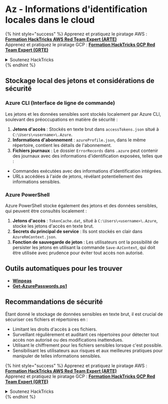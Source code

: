 # Az - Informations d'identification locales dans le cloud

{% hint style="success" %}
Apprenez et pratiquez le piratage AWS :<img src="/.gitbook/assets/image.png" alt="" data-size="line">[**Formation HackTricks AWS Red Team Expert (ARTE)**](https://training.hacktricks.xyz/courses/arte)<img src="/.gitbook/assets/image.png" alt="" data-size="line">\
Apprenez et pratiquez le piratage GCP : <img src="/.gitbook/assets/image (2).png" alt="" data-size="line">[**Formation HackTricks GCP Red Team Expert (GRTE)**<img src="/.gitbook/assets/image (2).png" alt="" data-size="line">](https://training.hacktricks.xyz/courses/grte)

<details>

<summary>Soutenez HackTricks</summary>

* Consultez les [**plans d'abonnement**](https://github.com/sponsors/carlospolop)!
* **Rejoignez le** 💬 [**groupe Discord**](https://discord.gg/hRep4RUj7f) ou le [**groupe Telegram**](https://t.me/peass) ou **suivez-nous** sur **Twitter** 🐦 [**@hacktricks\_live**](https://twitter.com/hacktricks\_live)**.**
* **Partagez des astuces de piratage en soumettant des PR aux** [**HackTricks**](https://github.com/carlospolop/hacktricks) et [**HackTricks Cloud**](https://github.com/carlospolop/hacktricks-cloud) dépôts GitHub.

</details>
{% endhint %}

## Stockage local des jetons et considérations de sécurité

### Azure CLI (Interface de ligne de commande)

Les jetons et les données sensibles sont stockés localement par Azure CLI, soulevant des préoccupations en matière de sécurité :

1. **Jetons d'accès** : Stockés en texte brut dans `accessTokens.json` situé à `C:\Users\<username>\.Azure`.
2. **Informations d'abonnement** : `azureProfile.json`, dans le même répertoire, contient les détails de l'abonnement.
3. **Fichiers journaux** : Le dossier `ErrorRecords` dans `.azure` peut contenir des journaux avec des informations d'identification exposées, telles que :
- Commandes exécutées avec des informations d'identification intégrées.
- URLs accédées à l'aide de jetons, révélant potentiellement des informations sensibles.

### Azure PowerShell

Azure PowerShell stocke également des jetons et des données sensibles, qui peuvent être consultés localement :

1. **Jetons d'accès** : `TokenCache.dat`, situé à `C:\Users\<username>\.Azure`, stocke les jetons d'accès en texte brut.
2. **Secrets du principal de service** : Ils sont stockés en clair dans `AzureRmContext.json`.
3. **Fonction de sauvegarde de jeton** : Les utilisateurs ont la possibilité de persister les jetons en utilisant la commande `Save-AzContext`, qui doit être utilisée avec prudence pour éviter tout accès non autorisé.

## Outils automatiques pour les trouver

* [**Winpeas**](https://github.com/carlospolop/PEASS-ng/tree/master/winPEAS/winPEASexe)
* [**Get-AzurePasswords.ps1**](https://github.com/NetSPI/MicroBurst/blob/master/AzureRM/Get-AzurePasswords.ps1)

## Recommandations de sécurité

Étant donné le stockage de données sensibles en texte brut, il est crucial de sécuriser ces fichiers et répertoires en :
- Limitant les droits d'accès à ces fichiers.
- Surveillant régulièrement et auditant ces répertoires pour détecter tout accès non autorisé ou des modifications inattendues.
- Utilisant le chiffrement pour les fichiers sensibles lorsque c'est possible.
- Sensibilisant les utilisateurs aux risques et aux meilleures pratiques pour manipuler de telles informations sensibles.

{% hint style="success" %}
Apprenez et pratiquez le piratage AWS :<img src="/.gitbook/assets/image.png" alt="" data-size="line">[**Formation HackTricks AWS Red Team Expert (ARTE)**](https://training.hacktricks.xyz/courses/arte)<img src="/.gitbook/assets/image.png" alt="" data-size="line">\
Apprenez et pratiquez le piratage GCP : <img src="/.gitbook/assets/image (2).png" alt="" data-size="line">[**Formation HackTricks GCP Red Team Expert (GRTE)**<img src="/.gitbook/assets/image (2).png" alt="" data-size="line">](https://training.hacktricks.xyz/courses/grte)

<details>

<summary>Soutenez HackTricks</summary>

* Consultez les [**plans d'abonnement**](https://github.com/sponsors/carlospolop)!
* **Rejoignez le** 💬 [**groupe Discord**](https://discord.gg/hRep4RUj7f) ou le [**groupe Telegram**](https://t.me/peass) ou **suivez-nous** sur **Twitter** 🐦 [**@hacktricks\_live**](https://twitter.com/hacktricks\_live)**.**
* **Partagez des astuces de piratage en soumettant des PR aux** [**HackTricks**](https://github.com/carlospolop/hacktricks) et [**HackTricks Cloud**](https://github.com/carlospolop/hacktricks-cloud) dépôts GitHub.

</details>
{% endhint %}
